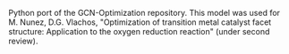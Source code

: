 Python port of the GCN-Optimization repository. This model was used for 
M. Nunez, D.G. Vlachos, "Optimization of transition metal catalyst facet structure: 
Application to the oxygen reduction reaction" (under second review).